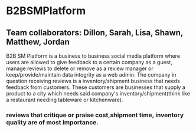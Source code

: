 # B2BSMPlatform

## Team collaborators: Dillon, Sarah, Lisa, Shawn, Matthew, Jordan
B2B SM Platform is a business to business social media platform where users are allowed to give feedback to a certain company as a guest, manage reviews to delete or remove as a review manager or keep/provide/maintain data integrity as a web admin.  The company in question receiving reviews is a inventory/shipment business that needs feedback from customers.  These customers are businesses that supply a product to a city which needs said company's inventory/shipment(think like a restaurant needing tableware or kitchenware). <br>
### reviews that critique or praise cost,shipment time, inventory quality are of most importance.  
